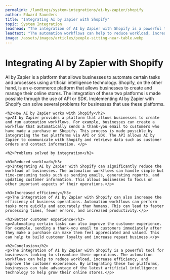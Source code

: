 ```yaml
---
permalink: /landings/system-integrations/ai-by-zapier/shopify
author: Edward Saunders
title: "Integrating AI by Zapier with Shopify"
topic: System Integration
leadhead: "The integration of AI by Zapier with Shopify is a powerful tool for businesses looking to streamline their operations"
leadtext: "The automation workflows can help to reduce workload, increase efficiency, and improve the customer experience. By integrating these two platforms, businesses can take advantage of the latest artificial intelligence technology to help grow their online stores."
image: /assets/images/articles/people-sitting-near-table.webp
---
```

<div class="arttext">	<h1>Integrating AI by Zapier with Shopify</h1>
	<p>AI by Zapier is a platform that allows businesses to automate certain tasks and processes using artificial intelligence technology. Shopify, on the other hand, is an e-commerce platform that allows businesses to create and manage their online stores. The integration of these two platforms is made possible through the use of API or SDK. Implementing AI by Zapier with Shopify can solve several problems for businesses that use these platforms. </p>
	
	<h2>How AI by Zapier works with Shopify</h2>
	<p>AI by Zapier provides a platform that allows businesses to create and run automation workflows. For example, businesses can create a workflow that automatically sends a thank-you email to customers who have made a purchase on Shopify. This process is made possible by integrating the two platforms via API or SDK. The API allows AI by Zapier to communicate with Shopify and retrieve data such as customer orders and contact information. </p>
	
	<h2>Problems solved by integration</h2>
	
	<h3>Reduced workload</h3>
	<p>Integrating AI by Zapier with Shopify can significantly reduce the workload of businesses. The automation workflows can handle simple but time-consuming tasks such as sending emails, generating reports, and updating customer information. This allows businesses to focus on other important aspects of their operations.</p>
	
	<h3>Increased efficiency</h3>
	<p>The integration of AI by Zapier with Shopify can also increase the efficiency of business operations. Automation workflows can perform tasks more quickly and accurately than humans. This can lead to faster processing times, fewer errors, and increased productivity.</p>
	
	<h3>Better customer experience</h3>
	<p>Automating certain tasks can also improve the customer experience. For example, sending a thank-you email to customers immediately after they make a purchase can make them feel appreciated and valued. This can help to build customer loyalty and increase repeat business.</p>
	
	<h2>Conclusion</h2>
	<p>The integration of AI by Zapier with Shopify is a powerful tool for businesses looking to streamline their operations. The automation workflows can help to reduce workload, increase efficiency, and improve the customer experience. By integrating these two platforms, businesses can take advantage of the latest artificial intelligence technology to help grow their online stores.</p>
	
</div>